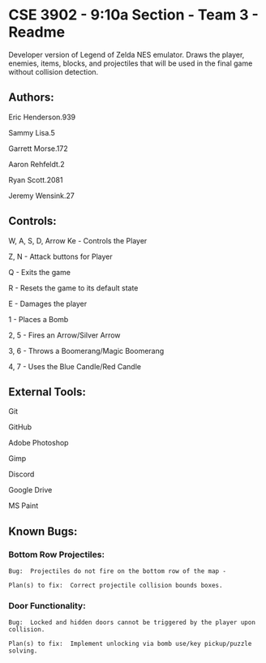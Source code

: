# CSE 3902 - 9:10a Section - Team 3 - Readme

Developer version of Legend of Zelda NES emulator. Draws the player, enemies, items, blocks, and projectiles that will be used in the final game without collision detection.

## Authors:
Eric Henderson.939

Sammy Lisa.5

Garrett Morse.172

Aaron Rehfeldt.2

Ryan Scott.2081

Jeremy Wensink.27


## Controls:
W, A, S, D, Arrow Ke - Controls the Player

Z, N - Attack buttons for Player

Q - Exits the game

R - Resets the game to its default state

E - Damages the player

1 - Places a Bomb

2, 5 - Fires an Arrow/Silver Arrow

3, 6 - Throws a Boomerang/Magic Boomerang

4, 7 - Uses the Blue Candle/Red Candle


## External Tools:
Git

GitHub

Adobe Photoshop

Gimp

Discord

Google Drive

MS Paint


## Known Bugs:
### Bottom Row Projectiles:
    Bug:  Projectiles do not fire on the bottom row of the map - 

    Plan(s) to fix:  Correct projectile collision bounds boxes.

### Door Functionality:
    Bug:  Locked and hidden doors cannot be triggered by the player upon collision.
    
    Plan(s) to fix:  Implement unlocking via bomb use/key pickup/puzzle solving.

